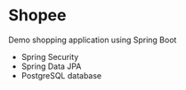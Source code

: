 # Shopee
Demo shopping application using Spring Boot
 - Spring Security
 - Spring Data JPA
 - PostgreSQL database
